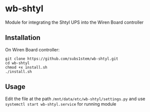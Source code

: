 # wb-shtyl

Module for integrating the Shtyl UPS into the Wiren Board controller

## Installation

On Wiren Board controller:

```
git clone https://github.com/subs1stem/wb-shtyl.git
cd wb-shtyl
chmod +x install.sh
./install.sh
```

## Usage

Edit the file at the path `/mnt/data/etc/wb-shtyl/settings.py` and use `systemctl start wb-shtyl.service` for running
module
